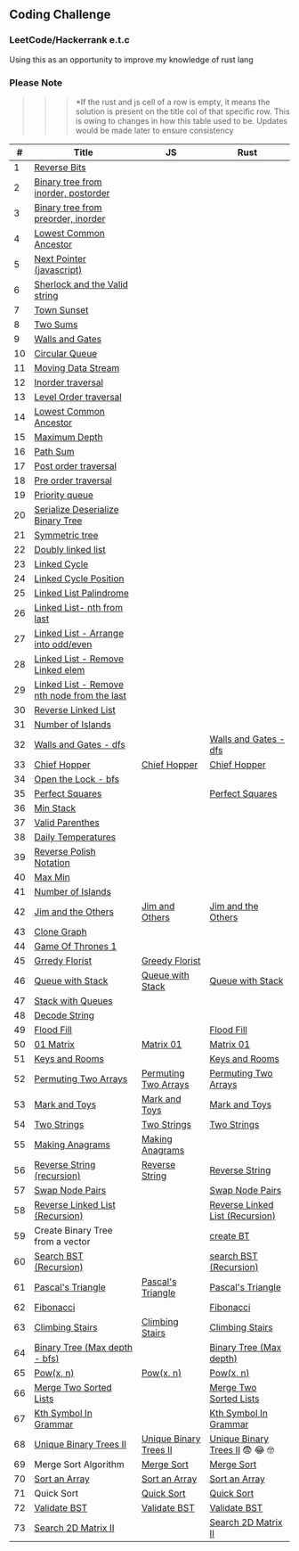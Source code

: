 ## Coding Challenge

### LeetCode/Hackerrank e.t.c

Using this as an opportunity to improve my knowledge of rust lang

### Please Note

> > > \*If the rust and js cell of a row is empty, it means the solution is present on the title col of that specific row. This is owing to changes in how this table used to be. Updates would be made later to ensure consistency

| #   | Title                                                                                                                                                                 | JS                                                                                                                                      | Rust                                                                                                                                              |
| --- | --------------------------------------------------------------------------------------------------------------------------------------------------------------------- | --------------------------------------------------------------------------------------------------------------------------------------- | ------------------------------------------------------------------------------------------------------------------------------------------------- |
| 1   | [Reverse Bits](https://github.com/tolumide-ng/coding-challenge)                                                                                                       |
| 2   | [Binary tree from inorder, postorder](https://github.com/tolumide-ng/coding-challenge/blob/main/others/src/the_algos/bt_from_list.rs)                                 |
| 3   | [Binary tree from preorder, inorder](https://github.com/tolumide-ng/coding-challenge/blob/main/others/src/the_algos/bt_from_preorder_inorder.rs)                      |
| 4   | [Lowest Common Ancestor](https://github.com/tolumide-ng/coding-challenge/blob/main/others/src/the_algos/lowest_common_ancestor.rs)                                    |
| 5   | [Next Pointer (javascript)](https://github.com/tolumide-ng/coding-challenge/blob/main/others/src/the_algos/next_right_pointers.js)                                    |
| 6   | [Sherlock and the Valid string](https://github.com/tolumide-ng/coding-challenge/blob/main/others/src/the_algos/sherlock_and_the_valid_string.rs)                      |
| 7   | [Town Sunset](https://github.com/tolumide-ng/coding-challenge/blob/main/others/src/the_algos/sunset.rs)                                                               |
| 8   | [Two Sums](https://github.com/tolumide-ng/coding-challenge/blob/main/others/src/the_algos/two_sums.rs)                                                                |
| 9   | [Walls and Gates](https://github.com/tolumide-ng/coding-challenge/blob/main/data_structures/src/queues_stacks/walls_and_gates.rs)                                     |
| 10  | [Circular Queue](https://github.com/tolumide-ng/coding-challenge/blob/main/data_structures/src/queues_stacks/circular_queue.rs)                                       |
| 11  | [Moving Data Stream](https://github.com/tolumide-ng/coding-challenge/blob/main/data_structures/src/queues_stacks/moving_data_stream.rs)                               |
| 12  | [Inorder traversal](https://github.com/tolumide-ng/coding-challenge/blob/main/data_structures/src/binary_tree/in_order_traversal.rs)                                  |
| 13  | [Level Order traversal](https://github.com/tolumide-ng/coding-challenge/blob/main/data_structures/src/binary_tree/level_order_traversal.rs)                           |
| 14  | [Lowest Common Ancestor](https://github.com/tolumide-ng/coding-challenge/blob/main/data_structures/src/binary_tree/lowest_common_ancestor.rs)                         |
| 15  | [Maximum Depth](https://github.com/tolumide-ng/coding-challenge/blob/main/data_structures/src/binary_tree/max_depth.rs)                                               |
| 16  | [Path Sum](https://github.com/tolumide-ng/coding-challenge/blob/main/data_structures/src/binary_tree/path_sum.rs)                                                     |
| 17  | [Post order traversal](https://github.com/tolumide-ng/coding-challenge/blob/main/data_structures/src/binary_tree/post_order_traversal.rs)                             |
| 18  | [Pre order traversal](https://github.com/tolumide-ng/coding-challenge/blob/main/data_structures/src/binary_tree/pre_order_traversal.rs)                               |
| 19  | [Priority queue](https://github.com/tolumide-ng/coding-challenge/blob/main/data_structures/src/binary_tree/priority_queue.rs)                                         |
| 20  | [Serialize Deserialize Binary Tree](https://github.com/tolumide-ng/coding-challenge/blob/main/data_structures/src/binary_tree/serialize_deserialize.rs)               |
| 21  | [Symmetric tree](https://github.com/tolumide-ng/coding-challenge/blob/main/data_structures/src/binary_tree/symmetic_tree.rs)                                          |
| 22  | [Doubly linked list](https://github.com/tolumide-ng/coding-challenge/blob/main/data_structures/src/linked_lists/doubly_linked_list.rs)                                |
| 23  | [Linked Cycle](https://github.com/tolumide-ng/coding-challenge/blob/main/data_structures/src/linked_lists/leet_singly_ll.rs)                                          |
| 24  | [Linked Cycle Position](https://github.com/tolumide-ng/coding-challenge/blob/main/data_structures/src/linked_lists/linked_cycle_pos.rs)                               |
| 25  | [Linked List Palindrome](https://github.com/tolumide-ng/coding-challenge/blob/main/data_structures/src/linked_lists/linked_palindrome.rs)                             |
| 26  | [Linked List- nth from last](https://github.com/tolumide-ng/coding-challenge/blob/main/data_structures/src/linked_lists/nth_from_last.rs)                             |
| 27  | [Linked List - Arrange into odd/even](https://github.com/tolumide-ng/coding-challenge/blob/main/data_structures/src/linked_lists/odd_even_linked_lists.rs)            |
| 28  | [Linked List - Remove Linked elem](https://github.com/tolumide-ng/coding-challenge/blob/main/data_structures/src/linked_lists/remove_linked_elements.rs)              |
| 29  | [Linked List - Remove nth node from the last](https://github.com/tolumide-ng/coding-challenge/blob/main/data_structures/src/linked_lists/remove_nth_node_from_end.rs) |
| 30  | [Reverse Linked List](https://github.com/tolumide-ng/coding-challenge/blob/main/data_structures/src/linked_lists/reversed_linked_lists.rs)                            |
| 31  | [Number of Islands](https://github.com/tolumide-ng/coding-challenge/blob/main/data_structures/src/queues_stacks/number_of_islands_dfs.rs)                             |
| 32  | [Walls and Gates - dfs](https://leetcode.com/problems/walls-and-gates/)                                                                                               |                                                                                                                                         | [Walls and Gates - dfs](https://github.com/tolumide-ng/coding-challenge/blob/main/data_structures/src/queues_stacks/walls_and_gates_dfs.rs)       |
| 33  | [Chief Hopper](https://www.hackerrank.com/challenges/chief-hopper/problem?utm_campaign=challenge-recommendation&utm_medium=email&utm_source=24-hour-campaign)         | [Chief Hopper](https://github.com/tolumide-ng/coding-challenge/blob/main/others/src/the_algos/chief_hopper.js)                          | [Chief Hopper](https://github.com/tolumide-ng/coding-challenge/blob/main/others/src/the_algos/chief_hopper.rs)                                    |
| 34  | [Open the Lock - bfs](https://github.com/tolumide-ng/coding-challenge/blob/main/data_structures/src/queues_stacks/open_the_lock.rs)                                   |
| 35  | [Perfect Squares](https://leetcode.com/problems/perfect-squares/)                                                                                                     |                                                                                                                                         | [Perfect Squares](https://github.com/tolumide-ng/coding-challenge/blob/main/data_structures/src/queues_stacks/perfect_squares.rs)                 |
| 36  | [Min Stack](https://github.com/tolumide-ng/coding-challenge/blob/main/data_structures/src/queues_stacks/min_stack.rs)                                                 |
| 37  | [Valid Parenthes](https://github.com/tolumide-ng/coding-challenge/blob/main/data_structures/src/queues_stacks/valid_parentheses.rs)                                   |
| 38  | [Daily Temperatures](https://github.com/tolumide-ng/coding-challenge/blob/main/data_structures/src/queues_stacks/daily_temperatures.rs)                               |
| 39  | [Reverse Polish Notation](https://github.com/tolumide-ng/coding-challenge/blob/main/data_structures/src/queues_stacks/reverse_polish_notation.rs)                     |
| 40  | [Max Min](https://github.com/tolumide-ng/coding-challenge/blob/main/others/src/the_algos/max_min.rs)                                                                  |
| 41  | [Number of Islands](https://github.com/tolumide-ng/coding-challenge/blob/main/data_structures/src/queues_stacks/number_of_islands_bfs.rs)                             |
| 42  | [Jim and the Others](https://github.com/tolumide-ng/coding-challenge/blob/main/others/src/the_algos/jim_and_the_others.rs)                                            | [Jim and Others](https://github.com/tolumide-ng/coding-challenge/blob/main/others/src/the_algos/jim_and_orders.js)                      | [Jim and the Others](https://github.com/tolumide-ng/coding-challenge/blob/main/others/src/the_algos/jim_and_the_others.rs)                        |
| 43  | [Clone Graph](https://github.com/tolumide-ng/coding-challenge/blob/main/data_structures/src/queues_stacks/clone_graph.rs)                                             |
| 44  | [Game Of Thrones 1](https://github.com/tolumide-ng/coding-challenge/blob/main/others/src/the_algos/game_of_thrones_1.rs)                                              |
| 45  | [Grredy Florist](https://github.com/tolumide-ng/coding-challenge/blob/main/others/src/the_algos/greedy_florist.js)                                                    | [Greedy Florist](https://github.com/tolumide-ng/coding-challenge/blob/main/others/src/the_algos/greedy_florist.js)                      |                                                                                                                                                   |
| 46  | [Queue with Stack](https://github.com/tolumide-ng/coding-challenge/blob/main/data_structures/src/queues_stacks/queue_with_stack.rs)                                   | [Queue with Stack](https://github.com/tolumide-ng/coding-challenge/blob/main/data_structures/src/queues_stacks/queue_with_stack.js)     | [Queue with Stack](https://github.com/tolumide-ng/coding-challenge/blob/main/data_structures/src/queues_stacks/queue_with_stack.rs)               |
| 47  | [Stack with Queues](https://github.com/tolumide-ng/coding-challenge/blob/main/data_structures/src/queues_stacks/stack_with_queues.rs)                                 |
| 48  | [Decode String](https://github.com/tolumide-ng/coding-challenge/blob/main/data_structures/src/queues_stacks/decode_string.rs)                                         |
| 49  | [Flood Fill](https://leetcode.com/explore/learn/card/queue-stack/239/conclusion/1393/)                                                                                |                                                                                                                                         | [Flood Fill](https://github.com/tolumide-ng/coding-challenge/blob/main/data_structures/src/queues_stacks/flood_fill.rs)                           |
| 50  | [01 Matrix](https://leetcode.com/explore/learn/card/queue-stack/239/conclusion/1388/)                                                                                 | [Matrix 01](https://github.com/tolumide-ng/coding-challenge/blob/main/data_structures/src/queues_stacks/matrix_01.js)                   | [Matrix 01](https://github.com/tolumide-ng/coding-challenge/blob/main/data_structures/src/queues_stacks/matrix_01.rs)                             |
| 51  | [Keys and Rooms](https://leetcode.com/explore/learn/card/queue-stack/239/conclusion/1391/)                                                                            |                                                                                                                                         | [Keys and Rooms](https://github.com/tolumide-ng/coding-challenge/blob/main/data_structures/src/queues_stacks/keys_and_rooms.rs)                   |
| 52  | [Permuting Two Arrays](https://www.hackerrank.com/challenges/two-arrays/problem?utm_campaign=challenge-recommendation&utm_medium=email&utm_source=24-hour-campaign)   | [Permuting Two Arrays](https://github.com/tolumide-ng/coding-challenge/blob/main/others/src/the_algos/permuting_two_arrays.js)          | [Permuting Two Arrays](https://github.com/tolumide-ng/coding-challenge/blob/main/others/src/the_algos/permuting_two_arrays.rs)                    |
| 53  | [Mark and Toys](https://www.hackerrank.com/challenges/mark-and-toys/problem?utm_campaign=challenge-recommendation&utm_medium=email&utm_source=24-hour-campaign)       | [Mark and Toys](https://github.com/tolumide-ng/coding-challenge/blob/main/others/src/the_algos/mark_and_toys.js)                        | [Mark and Toys](https://github.com/tolumide-ng/coding-challenge/blob/main/others/src/the_algos/mark_and_toys.rs)                                  |
| 54  | [Two Strings](https://www.hackerrank.com/challenges/two-strings/problem?utm_campaign=challenge-recommendation&utm_medium=email&utm_source=24-hour-campaign)           | [Two Strings](https://github.com/tolumide-ng/coding-challenge/blob/main/others/src/the_algos/two_strings.js)                            | [Two Strings](https://github.com/tolumide-ng/coding-challenge/blob/main/others/src/the_algos/two_strings.rs)                                      |
| 55  | [Making Anagrams](https://www.hackerrank.com/challenges/making-anagrams/problem?utm_campaign=challenge-recommendation&utm_medium=email&utm_source=24-hour-campaign)   | [Making Anagrams](https://github.com/tolumide-ng/coding-challenge/blob/main/others/src/the_algos/making_anagrams.js)                    |                                                                                                                                                   |
| 56  | [Reverse String (recursion)](https://leetcode.com/explore/learn/card/recursion-i/250/principle-of-recursion/1440/)                                                    | [Reverse String](https://github.com/tolumide-ng/coding-challenge/blob/main/data_structures/src/recursion/reverse_string.js)             | [Reverse String](https://github.com/tolumide-ng/coding-challenge/blob/main/data_structures/src/recursion/reverse_string.rs)                       |
| 57  | [Swap Node Pairs](https://leetcode.com/explore/learn/card/recursion-i/250/principle-of-recursion/1681/)                                                               |                                                                                                                                         | [Swap Node Pairs](https://github.com/tolumide-ng/coding-challenge/blob/main/data_structures/src/recursion/reverse_linked_list.rs)                 |
| 58  | [Reverse Linked List (Recursion)](https://leetcode.com/explore/learn/card/recursion-i/251/scenario-i-recurrence-relation/2378/)                                       |                                                                                                                                         | [Reverse Linked List (Recursion)](https://github.com/tolumide-ng/coding-challenge/blob/main/data_structures/src/recursion/reverse_linked_list.rs) |
| 59  | Create Binary Tree from a vector                                                                                                                                      |                                                                                                                                         | [create BT](https://github.com/tolumide-ng/coding-challenge/blob/main/data_structures/src/recursion/create_bst.rs)                                |
| 60  | [Search BST (Recursion)](https://leetcode.com/explore/learn/card/recursion-i/251/scenario-i-recurrence-relation/3233/)                                                |                                                                                                                                         | [search BST (Recursion)](https://github.com/tolumide-ng/coding-challenge/blob/main/data_structures/src/recursion/search_bst.rs)                   |
| 61  | [Pascal's Triangle](https://leetcode.com/explore/learn/card/recursion-i/251/scenario-i-recurrence-relation/3234/)                                                     | [Pascal's Triangle](https://github.com/tolumide-ng/coding-challenge/blob/main/data_structures/src/recursion/pascals_triangle.js)        | [Pascal's Triangle](https://github.com/tolumide-ng/coding-challenge/blob/main/data_structures/src/recursion/pascals_triangle.rs)                  |
| 62  | [Fibonacci](https://leetcode.com/explore/learn/card/recursion-i/255/recursion-memoization/1661/)                                                                      |                                                                                                                                         | [Fibonacci](https://github.com/tolumide-ng/coding-challenge/blob/main/data_structures/src/recursion/fibonacci.rs)                                 |
| 63  | [Climbing Stairs](https://leetcode.com/explore/learn/card/recursion-i/255/recursion-memoization/1662/)                                                                | [Climbing Stairs](https://github.com/tolumide-ng/coding-challenge/blob/main/data_structures/src/recursion/climbing_stairs.js)           | [Climbing Stairs](https://github.com/tolumide-ng/coding-challenge/blob/main/data_structures/src/recursion/climbing_stairs.rs)                     |
| 64  | [Binary Tree (Max depth - bfs)](https://leetcode.com/explore/learn/card/recursion-i/256/complexity-analysis/2375/)                                                    |                                                                                                                                         | [Binary Tree (Max depth)](https://github.com/tolumide-ng/coding-challenge/blob/main/data_structures/src/recursion/binary_tree_depth.rs)           |
| 65  | [Pow(x, n)](https://leetcode.com/explore/learn/card/recursion-i/256/complexity-analysis/2380/)                                                                        | [Pow(x, n)](https://github.com/tolumide-ng/coding-challenge/blob/main/data_structures/src/recursion/pow_x_n.js)                         | [Pow(x, n)](https://github.com/tolumide-ng/coding-challenge/blob/main/data_structures/src/recursion/pow_x_n.rs)                                   |
| 66  | [Merge Two Sorted Lists](https://leetcode.com/explore/learn/card/recursion-i/253/conclusion/2382/)                                                                    |                                                                                                                                         | [Merge Two Sorted Lists](https://github.com/tolumide-ng/coding-challenge/blob/main/data_structures/src/recursion/merge_two_sorted_lists.rs)       |
| 67  | [Kth Symbol In Grammar](https://leetcode.com/explore/learn/card/recursion-i/253/conclusion/1675/)                                                                     |                                                                                                                                         | [Kth Symbol In Grammar](https://github.com/tolumide-ng/coding-challenge/blob/main/data_structures/src/recursion/kth_symbol_in_grammar.rs)         |
| 68  | [Unique Binary Trees II](https://leetcode.com/explore/learn/card/recursion-i/253/conclusion/2384/)                                                                    | [Unique Binary Trees II](https://github.com/tolumide-ng/coding-challenge/blob/main/data_structures/src/recursion/unique_binary_tree.js) | [Unique Binary Trees II](https://github.com/tolumide-ng/coding-challenge/blob/main/data_structures/src/recursion/unique_binary_tree.rs) 😨 😂 🤓  |
| 69  | Merge Sort Algorithm                                                                                                                                                  | [Merge Sort](https://github.com/tolumide-ng/coding-challenge/blob/main/data_structures/src/recursion/merge_sort.js)                     | [Merge Sort](https://github.com/tolumide-ng/coding-challenge/blob/main/data_structures/src/recursion/merge_sort.rs)                               |
| 70  | [Sort an Array](https://leetcode.com/explore/learn/card/recursion-ii/470/divide-and-conquer/2944/)                                                                    | [Sort an Array](https://github.com/tolumide-ng/coding-challenge/blob/main/data_structures/src/recursion/sort_an_array.js)               | [Sort an Array](https://github.com/tolumide-ng/coding-challenge/blob/main/data_structures/src/recursion/sort_an_array.rs)                         |
| 71  | Quick Sort                                                                                                                                                            | [Quick Sort](https://github.com/tolumide-ng/coding-challenge/blob/main/data_structures/src/recursion/quick_sort.js)                     | [Quick Sort](https://github.com/tolumide-ng/coding-challenge/blob/main/data_structures/src/recursion/quick_sort.rs)                               |
| 72  | [Validate BST](https://leetcode.com/explore/learn/card/recursion-ii/470/divide-and-conquer/2874/)                                                                     | [Validate BST](https://github.com/tolumide-ng/coding-challenge/blob/main/data_structures/src/recursion/validate_bst.js)                 | [Validate BST](https://github.com/tolumide-ng/coding-challenge/blob/main/data_structures/src/recursion/validate_bst.rs)                           |
| 73  | [Search 2D Matrix II](https://leetcode.com/explore/learn/card/recursion-ii/470/divide-and-conquer/2872/)                                                              |                                                                                                                                         | [Search 2D Matrix II](https://github.com/tolumide-ng/coding-challenge/blob/main/data_structures/src/recursion/search_2d_matrix.rs)                |
